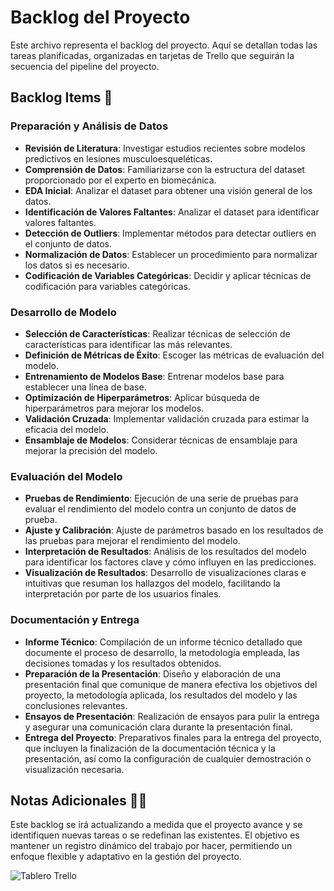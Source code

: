 # Backlog del Proyecto

Este archivo representa el backlog del proyecto. Aquí se detallan todas las tareas planificadas, organizadas en tarjetas de Trello que seguirán la secuencia del pipeline del proyecto.

## Backlog Items 📑

### Preparación y Análisis de Datos

- **Revisión de Literatura**: Investigar estudios recientes sobre modelos predictivos en lesiones musculoesqueléticas.
- **Comprensión de Datos**: Familiarizarse con la estructura del dataset proporcionado por el experto en biomecánica.
- **EDA Inicial**: Analizar el dataset para obtener una visión general de los datos.
- **Identificación de Valores Faltantes**: Analizar el dataset para identificar valores faltantes.
- **Detección de Outliers**: Implementar métodos para detectar outliers en el conjunto de datos.
- **Normalización de Datos**: Establecer un procedimiento para normalizar los datos si es necesario.
- **Codificación de Variables Categóricas**: Decidir y aplicar técnicas de codificación para variables categóricas.

### Desarrollo de Modelo

- **Selección de Características**: Realizar técnicas de selección de características para identificar las más relevantes.
- **Definición de Métricas de Éxito**: Escoger las métricas de evaluación del modelo.
- **Entrenamiento de Modelos Base**: Entrenar modelos base para establecer una línea de base.
- **Optimización de Hiperparámetros**: Aplicar búsqueda de hiperparámetros para mejorar los modelos.
- **Validación Cruzada**: Implementar validación cruzada para estimar la eficacia del modelo.
- **Ensamblaje de Modelos**: Considerar técnicas de ensamblaje para mejorar la precisión del modelo.

### Evaluación del Modelo

- **Pruebas de Rendimiento**: Ejecución de una serie de pruebas para evaluar el rendimiento del modelo contra un conjunto de datos de prueba.
- **Ajuste y Calibración**: Ajuste de parámetros basado en los resultados de las pruebas para mejorar el rendimiento del modelo.
- **Interpretación de Resultados**: Análisis de los resultados del modelo para identificar los factores clave y cómo influyen en las predicciones.
- **Visualización de Resultados**: Desarrollo de visualizaciones claras e intuitivas que resuman los hallazgos del modelo, facilitando la interpretación por parte de los usuarios finales.

### Documentación y Entrega

- **Informe Técnico**: Compilación de un informe técnico detallado que documente el proceso de desarrollo, la metodología empleada, las decisiones tomadas y los resultados obtenidos.
- **Preparación de la Presentación**: Diseño y elaboración de una presentación final que comunique de manera efectiva los objetivos del proyecto, la metodología aplicada, los resultados del modelo y las conclusiones relevantes.
- **Ensayos de Presentación**: Realización de ensayos para pulir la entrega y asegurar una comunicación clara durante la presentación final.
- **Entrega del Proyecto**: Preparativos finales para la entrega del proyecto, que incluyen la finalización de la documentación técnica y la presentación, así como la configuración de cualquier demostración o visualización necesaria.

## Notas Adicionales ✍🏼

Este backlog se irá actualizando a medida que el proyecto avance y se identifiquen nuevas tareas o se redefinan las existentes. El objetivo es mantener un registro dinámico del trabajo por hacer, permitiendo un enfoque flexible y adaptativo en la gestión del proyecto.

![Tablero Trello](/Etapas/Sprint-0-Definicion_y_Preparacion/img/trello-5.jpeg)